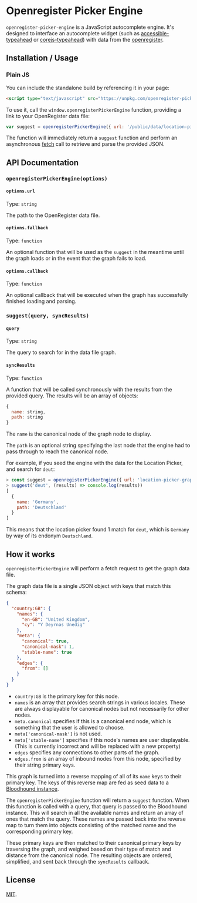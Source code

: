 # Openregister Picker Engine

`openregister-picker-engine` is a JavaScript autocomplete engine. It's designed to interface an autocomplete widget (such as [accessible-typeahead](https://github.com/alphagov/accessible-typeahead) or [corejs-typeahead](https://github.com/corejavascript/typeahead.js)) with data from the [openregister](http://www.openregister.org/).

## Installation / Usage

### Plain JS

You can include the standalone build by referencing it in your page:

```html
<script type="text/javascript" src="https://unpkg.com/openregister-picker-engine@0.2.0"></script>
```

To use it, call the `window.openregisterPickerEngine` function, providing a link to your OpenRegister data file:

```js
var suggest = openregisterPickerEngine({ url: '/public/data/location-picker-graph.json' })
```

The function will immediately return a `suggest` function and perform an asynchronous [fetch](https://github.github.io/fetch/) call to retrieve and parse the provided JSON.

## API Documentation

### `openregisterPickerEngine(options)`

#### `options.url`

Type: `string`

The path to the OpenRegister data file.

#### `options.fallback`

Type: `function`

An optional function that will be used as the `suggest` in the meantime until the graph loads or in the event that the graph fails to load.

#### `options.callback`

Type: `function`

An optional callback that will be executed when the graph has successfully finished loading and parsing.

### `suggest(query, syncResults)`

#### `query`

Type: `string`

The query to search for in the data file graph.

#### `syncResults`

Type: `function`

A function that will be called synchronously with the results from the provided query. The results will be an array of objects:

```js
{
  name: string,
  path: string
}
```

The `name` is the canonical node of the graph node to display.

The `path` is an optional string specifying the last node that the engine had to pass through to reach the canonical node.

For example, if you seed the engine with the data for the Location Picker, and search for `deut`:

```js
> const suggest = openregisterPickerEngine({ url: 'location-picker-graph.json' })
> suggest('deut', (results) => console.log(results))
[
  {
    name: 'Germany',
    path: 'Deutschland'
  }
]
```

This means that the location picker found 1 match for `deut`, which is `Germany` by way of its endonym `Deutschland`.

## How it works

`openregisterPickerEngine` will perform a fetch request to get the graph data file.

The graph data file is a single JSON object with keys that match this schema:

```json
{
  "country:GB": {
    "names": {
      "en-GB": "United Kingdom",
      "cy": "Y Deyrnas Unedig"
    },
    "meta": {
      "canonical": true,
      "canonical-mask": 1,
      "stable-name": true
    },
    "edges": {
      "from": []
    }
  }
}
```

- `country:GB` is the primary key for this node.
- `names` is an array that provides search strings in various locales. These are always displayable for canonical nodes but not necessarily for other nodes.
- `meta.canonical` specifies if this is a canonical end node, which is something that the user is allowed to choose.
- `meta['canonical-mask']` is not used.
- `meta['stable-name']` specifies if this node's names are user displayable. (This is currently incorrect and will be replaced with a new property)
- `edges` specifies any connections to other parts of the graph.
- `edges.from` is an array of inbound nodes from this node, specified by their string primary keys.

This graph is turned into a reverse mapping of all of its `name` keys to their primary key. The keys of this reverse map are fed as seed data to a [Bloodhound instance](https://github.com/corejavascript/typeahead.js/blob/c93a8b5ccd21f443268701b8e84def50d18c9b1d/doc/bloodhound.md).

The `openregisterPickerEngine` function will return a `suggest` function. When this function is called with a query, that query is passed to the Bloodhound instance. This will search in all the available names and return an array of ones that match the query. These names are passed back into the reverse map to turn them into objects consisting of the matched name and the corresponding primary key.

These primary keys are then matched to their canonical primary keys by traversing the graph, and weighed based on their type of match and distance from the canonical node. The resulting objects are ordered, simplified, and sent back through the `syncResults` callback.

## License

[MIT](LICENSE.txt).
